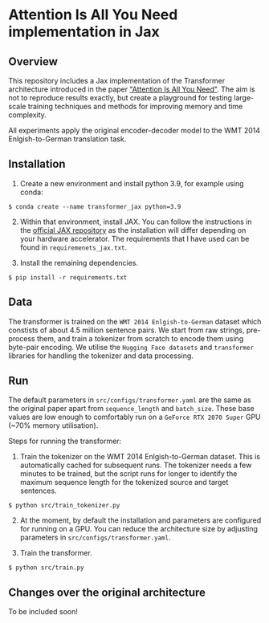 # Attention Is All You Need implementation in Jax
## Overview
This repository includes a Jax implementation of the Transformer architecture introduced in the paper ["Attention Is All You Need"](https://arxiv.org/pdf/1706.03762.pdf).
The aim is not to reproduce results exactly, but create a playground for testing large-scale training techniques and methods for improving memory and time complexity. 

All experiments apply the original encoder-decoder model to the WMT 2014 Enlgish-to-German translation task. 

## Installation

1. Create a new environment and install python 3.9, for example using conda:
```shell
$ conda create --name transformer_jax python=3.9
```
2. Within that environment, install JAX. You can follow the instructions in the [official JAX repository](https://github.com/google/jax#installation) as the installation will differ depending on your hardware accelerator. The requirements that I have used can be found in `requiremenets_jax.txt`.

3. Install the remaining dependencies.
```shell
$ pip install -r requirements.txt
```

## Data
The transformer is trained on the `WMT 2014 Enlgish-to-German` dataset which constists of about 4.5 million sentence pairs. We start from raw strings, pre-process them, and train a tokenizer from scratch to encode them using byte-pair encoding. We utilise the `Hugging Face datasets` and `transformer` libraries for handling the tokenizer and data processing.


## Run
The default parameters in `src/configs/transformer.yaml` are the same as the original paper apart from `sequence_length` and `batch_size`. These base values are low enough to comfortably run on a `GeForce RTX 2070 Super` GPU (~70% memory utilisation).

Steps for running the transformer:

1. Train the tokenizer on the WMT 2014 Enlgish-to-German dataset. This is automatically cached for subsequent runs. The tokenizer needs a few minutes to be trained, but the script runs for longer to identify the maximum sequence length for the tokenized source and target sentences.

```shell
$ python src/train_tokenizer.py 
```

2. At the moment, by default the installation and parameters are configured for running on a GPU. You can reduce the architecture size by adjusting parameters in `src/configs/transformer.yaml`.

3. Train the transformer. 
```shell
$ python src/train.py
```

## Changes over the original architecture
To be included soon!